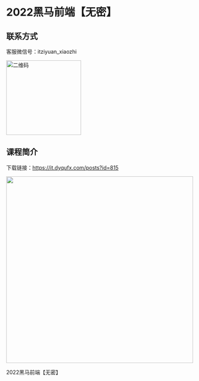 # 2022黑马前端【无密】

## 联系方式

客服微信号：itziyuan_xiaozhi

<img src="https://ziyuanyun.oss-cn-guangzhou.aliyuncs.com/common/20240614073449/666b82192834a.jpg" width="200" height="200" alt="二维码">

## 课程简介

下载链接：https://it.dyqufx.com/posts?id=815

<img src="https://ziyuanyun.oss-cn-guangzhou.aliyuncs.com/yun/20240515152334/664462f6d7272.jpg" width="500" alt="">

  2022黑马前端【无密】



  